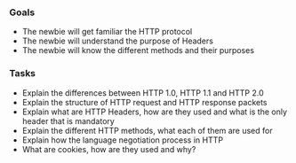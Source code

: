 
### Goals
- The newbie will get familiar the HTTP protocol
- The newbie will understand the purpose of Headers
- The newbie will know the different methods and their purposes

### Tasks
- Explain the differences between HTTP 1.0, HTTP 1.1 and HTTP 2.0
- Explain the structure of HTTP request and HTTP response packets
- Explain what are HTTP Headers, how are they used and what is the only header that is mandatory
- Explain the different HTTP methods, what each of them are used for
- Explain how the language negotiation process in HTTP
- What are cookies, how are they used and why?
